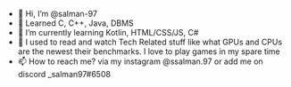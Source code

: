 - 👋 Hi, I’m @salman-97
- 🌱 Learned C, C++, Java, DBMS
- 🌱 I’m currently learning Kotlin, HTML/CSS/JS, C#
- 👀 I used to read and watch Tech Related stuff like what GPUs and CPUs are the newest their benchmarks. I love to play games in my spare time 
- 📫 How to reach me? via my instagram @ssalman.97 or add me on discord _salman97#6508

<!---
I am new to GitHub and appreciate your positive response. I am here to learn new technology and keep growing in the field of my study
--->
